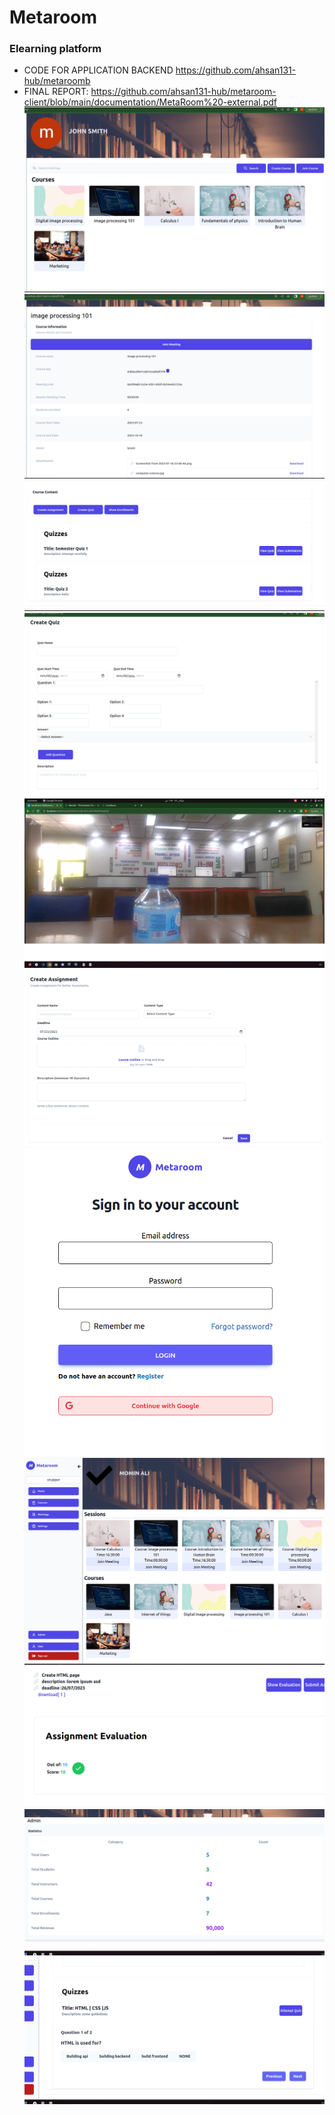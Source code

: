 # Metaroom
### Elearning platform
- CODE FOR APPLICATION BACKEND https://github.com/ahsan131-hub/metaroomb
- FINAL REPORT: https://github.com/ahsan131-hub/metaroom-client/blob/main/documentation/MetaRoom%20-external.pdf
![UI](./documentation/1.png)
![UI](./documentation/2.png)
![UI](./documentation/3.png)
![UI](./documentation/4.png)
![UI](./documentation/5.png)
![UI](./documentation/6.png)
![UI](./documentation/7.png)
![UI](./documentation/8.png)
![UI](./documentation/9.png)
![UI](./documentation/10.png)
![UI](./documentation/11.png)
